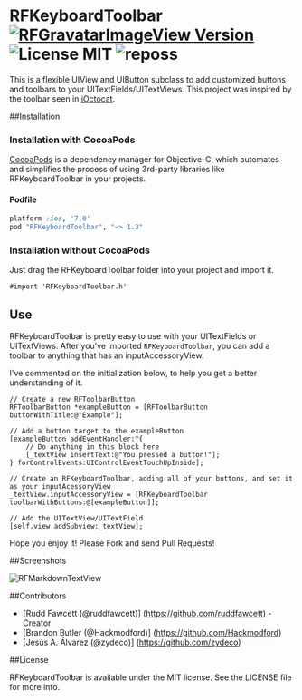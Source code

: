 RFKeyboardToolbar<br /> [![RFGravatarImageView Version](http://img.shields.io/cocoapods/v/RFKeyboardToolbar.svg?style=flat)](http://cocoadocs.org/docsets/RFGravatarImageView/1.1/) ![License MIT](http://img.shields.io/badge/license-MIT-orange.svg?style=flat) ![reposs](https://reposs.herokuapp.com/?path=ruddfawcett/RFKeyboardToolbar&style=flat)
====================
This is a flexible UIView and UIButton subclass to add customized buttons and toolbars to your UITextFields/UITextViews.  This project was inspired by the toolbar seen in [iOctocat](http://ioctocat.com).

##Installation

### Installation with CocoaPods

[CocoaPods](http://cocoapods.org) is a dependency manager for Objective-C, which automates and simplifies the process of using 3rd-party libraries like RFKeyboardToolbar in your projects.

#### Podfile

```ruby
platform :ios, '7.0'
pod "RFKeyboardToolbar", "~> 1.3"
```

### Installation without CocoaPods

Just drag the RFKeyboardToolbar folder into your project and import it.

```obj-c
#import 'RFKeyboardToolbar.h'
```

## Use

RFKeyboardToolbar is pretty easy to use with your UITextFields or UITextViews.  After you've imported `RFKeyboardToolbar`, you can add a toolbar to anything that has an inputAccessoryView.  

I've commented on the initialization below, to help you get a better understanding of it.

```obj-c
// Create a new RFToolbarButton
RFToolbarButton *exampleButton = [RFToolbarButton buttonWithTitle:@"Example"];

// Add a button target to the exampleButton
[exampleButton addEventHandler:^{
    // Do anything in this block here
    [_textView insertText:@"You pressed a button!"];
} forControlEvents:UIControlEventTouchUpInside];

// Create an RFKeyboardToolbar, adding all of your buttons, and set it as your inputAcessoryView
_textView.inputAccessoryView = [RFKeyboardToolbar toolbarWithButtons:@[exampleButton]];

// Add the UITextView/UITextField
[self.view addSubview:_textView];
```

Hope you enjoy it!  Please Fork and send Pull Requests!

##Screenshots

![RFMarkdownTextView](http://i.imgur.com/NEAocbW.png)

##Contributors
- [Rudd Fawcett (@ruddfawcett)] (https://github.com/ruddfawcett) - Creator
- [Brandon Butler (@Hackmodford)] (https://github.com/Hackmodford)
- [Jesús A. Álvarez (@zydeco)] (https://github.com/zydeco)

##License

RFKeyboardToolbar is available under the MIT license. See the LICENSE file for more info.
